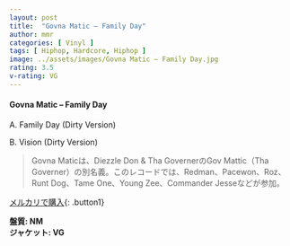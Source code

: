 ```yaml
---
layout: post
title:  "Govna Matic – Family Day"
author: mmr
categories: [ Vinyl ]
tags: [ Hiphop, Hardcore, Hiphop ]
image: ../assets/images/Govna Matic – Family Day.jpg
rating: 3.5
v-rating: VG
---
```


#### Govna Matic – Family Day

A. Family Day (Dirty Version)

B. Vision (Dirty Version)

> Govna Maticは、Diezzle Don & Tha GovernerのGov Mattic（Tha Governer）の別名義。このレコードでは、Redman、Pacewon、Roz、Runt Dog、Tame One、Young Zee、Commander Jesseなどが参加。

[メルカリで購入](https://jp.mercari.com/item/m48545639837){: .button1}

<div class="mt-4 mb-4 d-flex align-items-center">
<strong class="mr-1">盤質: NM</strong>
</div>
<div class="mt-4 mb-4 d-flex align-items-center">
<strong class="mr-1">ジャケット: VG</strong>
</div>
